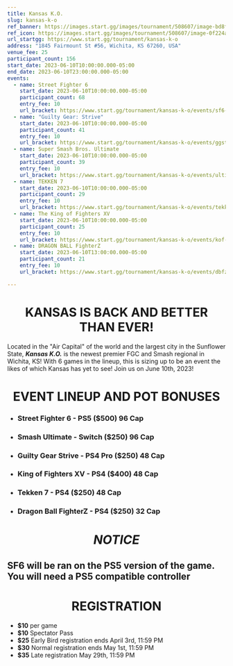 ```yaml
---
title: Kansas K.O.
slug: kansas-k-o
ref_banner: https://images.start.gg/images/tournament/508607/image-bd8f07cde0467549c603f96c70ad8354.png?ehk=lTqCbDADDg6YrSLhUHYPNe2Y7JHeeyIXeykeT28uEYc%3D&ehkOptimized=nDmftbHxEpWAAcwHyTuWEHPyvsPsdZskCrlQRAIaM8g%3D
ref_icon: https://images.start.gg/images/tournament/508607/image-0f224a1110f402dad4ef10ee1efb7741.png?ehk=WLTomI6qosPNFOvwLn74o%2FIIyx4EC4Lk01NIQAm0vgw%3D&ehkOptimized=7ao8mow8N7%2BF1gdYXAGvx9ODgKlSC6ba5IYRC6pYlrE%3D
url_startgg: https://www.start.gg/tournament/kansas-k-o
address: "1845 Fairmount St #56, Wichita, KS 67260, USA"
venue_fee: 25
participant_count: 156
start_date: 2023-06-10T10:00:00.000-05:00
end_date: 2023-06-10T23:00:00.000-05:00
events:
  - name: Street Fighter 6
    start_date: 2023-06-10T10:00:00.000-05:00
    participant_count: 68
    entry_fee: 10
    url_bracket: https://www.start.gg/tournament/kansas-k-o/events/sf6-singles/brackets/1274146/1953053
  - name: "Guilty Gear: Strive"
    start_date: 2023-06-10T10:00:00.000-05:00
    participant_count: 41
    entry_fee: 10
    url_bracket: https://www.start.gg/tournament/kansas-k-o/events/ggst-singles/brackets/1274150/1953058
  - name: Super Smash Bros. Ultimate
    start_date: 2023-06-10T10:00:00.000-05:00
    participant_count: 39
    entry_fee: 10
    url_bracket: https://www.start.gg/tournament/kansas-k-o/events/ultimate-singles/brackets/1274151/1953059
  - name: TEKKEN 7
    start_date: 2023-06-10T10:00:00.000-05:00
    participant_count: 29
    entry_fee: 10
    url_bracket: https://www.start.gg/tournament/kansas-k-o/events/tekken-7-singles/brackets/1285132/1968018
  - name: The King of Fighters XV
    start_date: 2023-06-10T10:00:00.000-05:00
    participant_count: 25
    entry_fee: 10
    url_bracket: https://www.start.gg/tournament/kansas-k-o/events/kof-xv-singles/brackets/1285131/1968017
  - name: DRAGON BALL FighterZ
    start_date: 2023-06-10T13:00:00.000-05:00
    participant_count: 21
    entry_fee: 10
    url_bracket: https://www.start.gg/tournament/kansas-k-o/events/dbfz-singles/brackets/1303021/1991821

---
```


# <div align="center">KANSAS IS BACK AND BETTER THAN EVER!
Located in the "Air Capital" of the world  and the largest city in the Sunflower State, ***Kansas K.O.*** is the newest premier FGC and Smash regional in Wichita, KS! With 6 games in the lineup, this is sizing up to be an event the likes of which Kansas has yet to see! Join us on June 10th, 2023!


# <div align="center">**EVENT LINEUP AND POT BONUSES**

- ### Street Fighter 6 - **PS5** (**$500**) 96 Cap
- ### Smash Ultimate - **Switch** (**$250**) 96 Cap
- ### Guilty Gear Strive - **PS4 Pro** (**$250**) 48 Cap
- ### King of Fighters XV - **PS4** (**$400**) 48 Cap
- ### Tekken 7 - **PS4** (**$250**) 48 Cap
- ### Dragon Ball FighterZ - PS4 ($250) 32 Cap

# <div align="center">*NOTICE*
## SF6 will be ran on the PS5 version of the game. You will need a PS5 compatible controller


# <div align="center">**REGISTRATION**

- **$10** per game
- **$10** Spectator Pass
-  **$25** Early Bird registration ends April 3rd, 11:59 PM
- **$30** Normal registration ends May 1st, 11:59 PM
-  **$35** Late registration May 29th, 11:59 PM
  